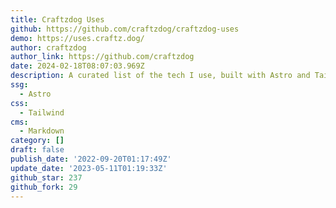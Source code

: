 ```yaml
---
title: Craftzdog Uses
github: https://github.com/craftzdog/craftzdog-uses
demo: https://uses.craftz.dog/
author: craftzdog
author_link: https://github.com/craftzdog
date: 2024-02-18T08:07:03.969Z
description: A curated list of the tech I use, built with Astro and Tailwind CSS
ssg:
  - Astro
css:
  - Tailwind
cms:
  - Markdown
category: []
draft: false
publish_date: '2022-09-20T01:17:49Z'
update_date: '2023-05-11T01:19:33Z'
github_star: 237
github_fork: 29
---
```

